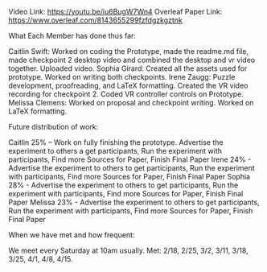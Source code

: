 Video Link: https://youtu.be/iu6BugW7Wn4 
Overleaf Paper Link: https://www.overleaf.com/8143655299fzfdgzkgztnk 

What Each Member has done thus far:

Caitlin Swift: Worked on coding the Prototype, made the readme.md file, made checkpoint 2 desktop video and combined the desktop and vr video together. Uploaded video.
Sophia Girard: Created all the assets used for prototype. Worked on writing both checkpoints.
Irene Zaugg: Puzzle development, proofreading, and LaTeX formatting. Created the VR video recording for checkpoint 2. Coded VR controller controls on Prototype.
Melissa Clemens: Worked on proposal and checkpoint writing. Worked on LaTeX formatting.

Future distribution of work:

Caitlin 25% – Work on fully finishing the prototype. Advertise the experiment to others a get participants, Run the experiment with participants, Find more Sources for Paper, Finish Final Paper
Irene 24% - Advertise the experiment to others to get participants, Run the experiment with participants, Find more Sources for Paper, Finish Final Paper
Sophia 28% - Advertise the experiment to others to get participants, Run the experiment with participants, Find more Sources for Paper, Finish Final Paper
Melissa 23% - Advertise the experiment to others to get participants, Run the experiment with participants, Find more Sources for Paper, Finish Final Paper

When we have met and how frequent:

We meet every Saturday at 10am usually.
Met:
2/18, 2/25, 3/2, 3/11, 3/18, 3/25, 4/1, 4/8, 4/15.